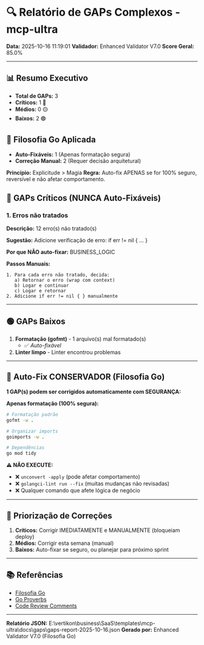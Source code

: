 # 🔍 Relatório de GAPs Complexos - mcp-ultra

**Data:** 2025-10-16 11:19:01
**Validador:** Enhanced Validator V7.0
**Score Geral:** 85.0%

---

## 📊 Resumo Executivo

- **Total de GAPs:** 3
- **Críticos:** 1 🔴
- **Médios:** 0 🟡
- **Baixos:** 2 🟢

## 🎯 Filosofia Go Aplicada

- **Auto-Fixáveis:** 1 (Apenas formatação segura)
- **Correção Manual:** 2 (Requer decisão arquitetural)

**Princípio:** Explicitude > Magia
**Regra:** Auto-fix APENAS se for 100% seguro, reversível e não afetar comportamento.

## 🔴 GAPs Críticos (NUNCA Auto-Fixáveis)

### 1. Erros não tratados

**Descrição:** 12 erro(s) não tratado(s)

**Sugestão:** Adicione verificação de erro: if err != nil { ... }

**Por que NÃO auto-fixar:** BUSINESS_LOGIC

**Passos Manuais:**
```
1. Para cada erro não tratado, decida:
   a) Retornar o erro (wrap com context)
   b) Logar e continuar
   c) Logar e retornar
2. Adicione if err != nil { } manualmente
```

---

## 🟢 GAPs Baixos

1. **Formatação (gofmt)** - 1 arquivo(s) mal formatado(s)
   - ✅ *Auto-fixável*
2. **Linter limpo** - Linter encontrou problemas

---

## 🤖 Auto-Fix CONSERVADOR (Filosofia Go)

**1 GAP(s) podem ser corrigidos automaticamente com SEGURANÇA:**

**Apenas formatação (100% segura):**
```bash
# Formatação padrão
gofmt -w .

# Organizar imports
goimports -w .

# Dependências
go mod tidy
```

**⚠️ NÃO EXECUTE:**
- ❌ `unconvert -apply` (pode afetar comportamento)
- ❌ `golangci-lint run --fix` (muitas mudanças não revisadas)
- ❌ Qualquer comando que afete lógica de negócio

---

## 🎯 Priorização de Correções

1. **Críticos:** Corrigir IMEDIATAMENTE e MANUALMENTE (bloqueiam deploy)
2. **Médios:** Corrigir esta semana (manual)
3. **Baixos:** Auto-fixar se seguro, ou planejar para próximo sprint

---

## 📚 Referências

- [Filosofia Go](https://go.dev/doc/effective_go)
- [Go Proverbs](https://go-proverbs.github.io/)
- [Code Review Comments](https://github.com/golang/go/wiki/CodeReviewComments)

---

**Relatório JSON:** E:\vertikon\business\SaaS\templates\mcp-ultra\docs\gaps\gaps-report-2025-10-16.json
**Gerado por:** Enhanced Validator V7.0 (Filosofia Go)
